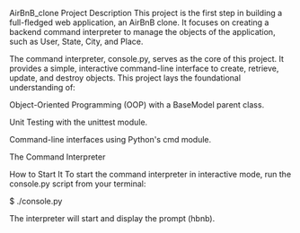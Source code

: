 AirBnB_clone
Project Description
This project is the first step in building a full-fledged web application, an AirBnB clone. It focuses on creating a backend command interpreter to manage the objects of the application, such as User, State, City, and Place.

The command interpreter, console.py, serves as the core of this project. It provides a simple, interactive command-line interface to create, retrieve, update, and destroy objects. This project lays the foundational understanding of:

Object-Oriented Programming (OOP) with a BaseModel parent class.

Unit Testing with the unittest module.

Command-line interfaces using Python's cmd module.

The Command Interpreter

How to Start It
To start the command interpreter in interactive mode, run the console.py script from your terminal:

$ ./console.py

The interpreter will start and display the prompt (hbnb).


